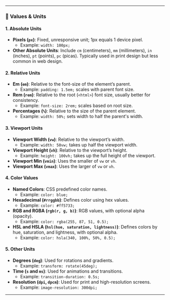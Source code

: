 
---

### 🎨 **Values & Units**

#### **1. Absolute Units**
   - **Pixels (`px`)**: Fixed, unresponsive unit; 1px equals 1 device pixel.
     - Example: `width: 100px;`
   - **Other Absolute Units**: Include `cm` (centimeters), `mm` (millimeters), `in` (inches), `pt` (points), `pc` (picas). Typically used in print design but less common in web design.

#### **2. Relative Units**
   - **Em (`em`)**: Relative to the font-size of the element’s parent.
     - Example: `padding: 1.5em;` scales with parent font size.
   - **Rem (`rem`)**: Relative to the root (`<html>`) font size, usually better for consistency.
     - Example: `font-size: 2rem;` scales based on root size.
   - **Percentages (`%`)**: Relative to the size of the parent element.
     - Example: `width: 50%;` sets width to half the parent's width.

#### **3. Viewport Units**
   - **Viewport Width (`vw`)**: Relative to the viewport’s width.
     - Example: `width: 50vw;` takes up half the viewport width.
   - **Viewport Height (`vh`)**: Relative to the viewport’s height.
     - Example: `height: 100vh;` takes up the full height of the viewport.
   - **Viewport Min (`vmin`)**: Uses the smaller of `vw` or `vh`.
   - **Viewport Max (`vmax`)**: Uses the larger of `vw` or `vh`.

#### **4. Color Values**
   - **Named Colors**: CSS predefined color names.
     - Example: `color: blue;`
   - **Hexadecimal (`#rrggbb`)**: Defines color using hex values.
     - Example: `color: #ff5733;`
   - **RGB and RGBA (`rgb(r, g, b)`)**: RGB values, with optional alpha (opacity).
     - Example: `color: rgba(255, 87, 51, 0.5);`
   - **HSL and HSLA (`hsl(hue, saturation, lightness)`)**: Defines colors by hue, saturation, and lightness, with optional alpha.
     - Example: `color: hsla(340, 100%, 50%, 0.5);`

#### **5. Other Units**
   - **Degrees (`deg`)**: Used for rotations and gradients.
     - Example: `transform: rotate(45deg);`
   - **Time (`s` and `ms`)**: Used for animations and transitions.
     - Example: `transition-duration: 0.5s;`
   - **Resolution (`dpi`, `dpcm`)**: Used for print and high-resolution screens.
     - Example: `image-resolution: 300dpi;`

---
